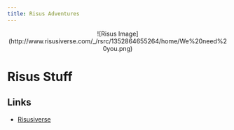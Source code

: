 ```yaml
---
title: Risus Adventures
---
```


<div style="text-align:center;width:100%;">![Risus Image](http://www.risusiverse.com/_/rsrc/1352864655264/home/We%20need%20you.png)</div>

# Risus Stuff
## Links
- [Risusiverse](http://www.risusiverse.com/)

